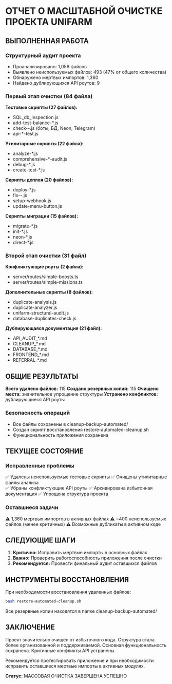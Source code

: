 # ОТЧЕТ О МАСШТАБНОЙ ОЧИСТКЕ ПРОЕКТА UNIFARM

## ВЫПОЛНЕННАЯ РАБОТА

### Структурный аудит проекта
- Проанализировано: 1,056 файлов
- Выявлено неиспользуемых файлов: 493 (47% от общего количества)
- Обнаружено мертвых импортов: 1,360
- Найдено дублирующихся API роутов: 9

### Первый этап очистки (84 файла)
**Тестовые скрипты (27 файлов):**
- SQL_db_inspection.js
- add-test-balance-*.js
- check-*-*.js (боты, БД, Neon, Telegram)
- api-*-test.js

**Утилитарные скрипты (22 файла):**
- analyze-*.js
- comprehensive-*-audit.js
- debug-*.js
- create-test-*.js

**Скрипты деплоя (20 файлов):**
- deploy-*.js
- fix-*-*.js
- setup-webhook.js
- update-menu-button.js

**Скрипты миграции (15 файлов):**
- migrate-*.js
- init-*.js
- neon-*.js
- direct-*.js

### Второй этап очистки (31 файл)
**Конфликтующие роуты (2 файла):**
- server/routes/simple-boosts.ts
- server/routes/simple-missions.ts

**Дополнительные скрипты (8 файлов):**
- duplicate-analysis.js
- duplicate-analyzer.js
- unifarm-structural-audit.js
- database-duplicates-check.js

**Дублирующаяся документация (21 файл):**
- API_AUDIT_*.md
- CLEANUP_*.md
- DATABASE_*.md
- FRONTEND_*.md
- REFERRAL_*.md

## ОБЩИЕ РЕЗУЛЬТАТЫ

**Всего удалено файлов:** 115
**Создано резервных копий:** 115
**Очищено места:** значительное упрощение структуры
**Устранено конфликтов:** дублирующиеся API роуты

### Безопасность операций
- Все файлы сохранены в cleanup-backup-automated/
- Создан скрипт восстановления restore-automated-cleanup.sh
- Функциональность приложения сохранена

## ТЕКУЩЕЕ СОСТОЯНИЕ

### Исправленные проблемы
✅ Удалены неиспользуемые тестовые скрипты
✅ Очищены утилитарные файлы анализа  
✅ Убраны конфликтующие API роуты
✅ Архивирована избыточная документация
✅ Упрощена структура проекта

### Оставшиеся задачи
⚠️ 1,360 мертвых импортов в активных файлах
⚠️ ~400 неиспользуемых файлов (менее критичных)
⚠️ Возможные дубликаты в активном коде

## СЛЕДУЮЩИЕ ШАГИ

1. **Критично:** Исправить мертвые импорты в основных файлах
2. **Важно:** Проверить работоспособность приложения после очистки
3. **Рекомендуется:** Провести финальный аудит оставшихся файлов

## ИНСТРУМЕНТЫ ВОССТАНОВЛЕНИЯ

При необходимости восстановления удаленных файлов:
```bash
bash restore-automated-cleanup.sh
```

Все резервные копии находятся в папке cleanup-backup-automated/

## ЗАКЛЮЧЕНИЕ

Проект значительно очищен от избыточного кода. Структура стала более организованной и поддерживаемой. Основная функциональность сохранена. Критичные конфликты API устранены.

Рекомендуется протестировать приложение и при необходимости исправить оставшиеся мертвые импорты в активных модулях.

**Статус:** МАССОВАЯ ОЧИСТКА ЗАВЕРШЕНА УСПЕШНО